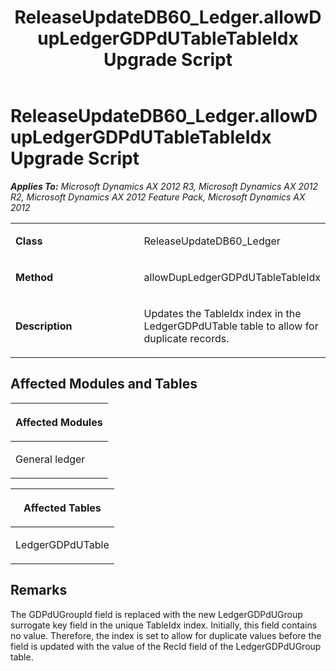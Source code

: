 ﻿---
title: ReleaseUpdateDB60_Ledger.allowDupLedgerGDPdUTableTableIdx Upgrade Script
TOCTitle: ReleaseUpdateDB60_Ledger.allowDupLedgerGDPdUTableTableIdx Upgrade Script
ms:assetid: b64a41f4-0854-98f1-60e8-bedde79fb435
ms:mtpsurl: https://msdn.microsoft.com/en-us/library/JJ737016(v=AX.60)
ms:contentKeyID: 49710698
ms.date: 05/18/2015
mtps_version: v=AX.60
---

# ReleaseUpdateDB60\_Ledger.allowDupLedgerGDPdUTableTableIdx Upgrade Script 


_**Applies To:** Microsoft Dynamics AX 2012 R3, Microsoft Dynamics AX 2012 R2, Microsoft Dynamics AX 2012 Feature Pack, Microsoft Dynamics AX 2012_

<table>
<colgroup>
<col style="width: 50%" />
<col style="width: 50%" />
</colgroup>
<tbody>
<tr class="odd">
<td><p><strong>Class</strong></p></td>
<td><p>ReleaseUpdateDB60_Ledger</p></td>
</tr>
<tr class="even">
<td><p><strong>Method</strong></p></td>
<td><p>allowDupLedgerGDPdUTableTableIdx</p></td>
</tr>
<tr class="odd">
<td><p><strong>Description</strong></p></td>
<td><p>Updates the TableIdx index in the LedgerGDPdUTable table to allow for duplicate records.</p></td>
</tr>
</tbody>
</table>


## Affected Modules and Tables

<table>
<colgroup>
<col style="width: 100%" />
</colgroup>
<thead>
<tr class="header">
<th><p>Affected Modules</p></th>
</tr>
</thead>
<tbody>
<tr class="odd">
<td><p>General ledger</p></td>
</tr>
</tbody>
</table>


<table>
<colgroup>
<col style="width: 100%" />
</colgroup>
<thead>
<tr class="header">
<th><p>Affected Tables</p></th>
</tr>
</thead>
<tbody>
<tr class="odd">
<td><p>LedgerGDPdUTable</p></td>
</tr>
</tbody>
</table>


## Remarks

The GDPdUGroupId field is replaced with the new LedgerGDPdUGroup surrogate key field in the unique TableIdx index. Initially, this field contains no value. Therefore, the index is set to allow for duplicate values before the field is updated with the value of the RecId field of the LedgerGDPdUGroup table.

  



